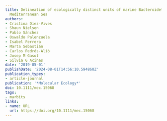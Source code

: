 ```yaml
---
title: Delineation of ecologically distinct units of marine Bacteroidetes in the Northwestern
  Mediterranean Sea
authors:
- Cristina Díez‐Vives
- Shaun Nielsen
- Pablo Sánchez
- Oswaldo Palenzuela
- Isabel Ferrera
- Marta Sebastián
- Carlos Pedrós‐Alió
- Josep M Gasol
- Silvia G Acinas
date: '2019-05-01'
publishDate: '2024-08-01T14:56:10.594860Z'
publication_types:
- article-journal
publication: '*Molecular Ecology*'
doi: 10.1111/mec.15068
tags:
- marbits
links:
- name: URL
  url: https://doi.org/10.1111/mec.15068
---
```

